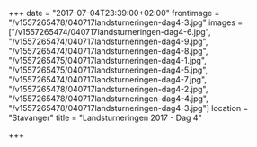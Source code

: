 +++
date = "2017-07-04T23:39:00+02:00"
frontimage = "/v1557265478/040717landsturneringen-dag4-3.jpg"
images = ["/v1557265474/040717landsturneringen-dag4-6.jpg", "/v1557265474/040717landsturneringen-dag4-9.jpg", "/v1557265474/040717landsturneringen-dag4-8.jpg", "/v1557265475/040717landsturneringen-dag4-1.jpg", "/v1557265475/040717landsturneringen-dag4-5.jpg", "/v1557265474/040717landsturneringen-dag4-7.jpg", "/v1557265478/040717landsturneringen-dag4-2.jpg", "/v1557265478/040717landsturneringen-dag4-4.jpg", "/v1557265478/040717landsturneringen-dag4-3.jpg"]
location = "Stavanger"
title = "Landsturneringen 2017 - Dag 4"
 
+++
